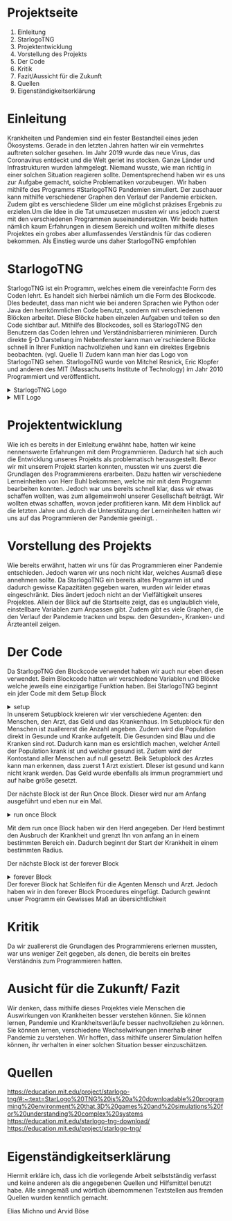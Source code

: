 

# Projektseite

1. Einleitung
2. StarlogoTNG
3. Projektentwicklung
4. Vorstellung des Projekts
5. Der Code
6. Kritik
7. Fazit/Aussicht für die Zukunft
8. Quellen
9. Eigenständigkeitserklärung


# Einleitung

Krankheiten und Pandemien sind ein fester Bestandteil eines jeden Ökosystems. Gerade in den letzten Jahren hatten wir ein vermehrtes auftreten solcher gesehen.
Im Jahr 2019 wurde das neue Virus, das Coronavirus entdeckt und die Welt geriet ins stocken. Ganze Länder und Infrastrukturen wurden lahmgelegt. Niemand wusste, wie man richtig in einer solchen Situation reagieren sollte. Dementsprechend haben wir es uns zur Aufgabe gemacht, solche Problematiken vorzubeugen. Wir haben mithilfe des Programms #StarlogoTNG Pandemien simuliert. Der zuschauer kann mithilfe verschiedener Graphen den Verlauf der Pandemie erbicken. Zudem gibt es verschiedene Slider um eine möglichst präzises Ergebnis zu erzielen.Um die Idee in die Tat umzusetzen mussten wir uns jedoch zuerst mit den verschiedenen Programmen auseinandersetzen. Wir beide hatten nämlich kaum Erfahrungen in diesem Bereich und wollten mithilfe dieses Projektes ein grobes aber allumfassendes Verständnis für das codieren bekommen. Als Einstieg wurde uns daher StarlogoTNG empfohlen

# StarlogoTNG

StarlogoTNG ist ein Programm, welches einem die vereinfachte Form des Coden lehrt. Es handelt sich hierbei nämlich um die Form des Blockcode. DIes bedeutet, dass man nicht wie bei anderen Sprachen wie Python oder Java den herrkömmlichen Code benutzt, sondern mit verschiedenen Blöcken arbeitet. Diese Blöcke haben einzelen Aufgaben und teilen so den Code sichtbar auf. Mithilfe des Blockcodes, soll es StarlogoTNG den Benutzern das Coden lehren und Verständnisbarrieren minimieren. Durch direkte §-D Darstellung im Nebenfenster kann man ve´rschiedene Blöcke schnell in Ihrer Funktion nachvollziehen und kann ein direktes Ergebnis beobachten. (vgl. Quelle 1) Zudem kann man hier das Logo von StarlogoTNG sehen. StarlogoTNG wurde von Mitchel Resnick, Eric Klopfer und anderen des MIT (Massachusetts Institute of Technology) im Jahr 2010 Programmiert und veröffentlicht.
 <details>
  <summary>StarlogoTNG Logo   </summary>
  

![image](https://user-images.githubusercontent.com/111464150/207951571-53d6bd6a-3917-4d70-a869-4920e97b57cb.png)
</details>
<details>
  <summary>MIT Logo   </summary>
  
![image](https://user-images.githubusercontent.com/111464150/207953054-184b39a4-c768-4bdd-ba75-efd8c553aa3b.png)

</details>


# Projektentwicklung
Wie ich es bereits in der Einleitung erwähnt habe, hatten wir keine nennenswerte Erfahrungen mit dem Programmieren. Dadurch hat sich auch die Entwicklung unseres Projekts als problematisch herausgestellt. Bevor wir mit unserem Projekt starten konnten, mussten wir uns zuerst die Grundlagen des Programmierens erarbeiten. Dazu hatten wir verschiedene Lerneinheiten von Herr Buhl bekommen, welche mir mit dem Programm bearbeiten konnten. Jedoch war uns bereits schnell klar, dass wir etwas schaffen wollten, was zum allgemeinwohl unserer Gesellschaft beiträgt. Wir wollten etwas schaffen, wovon jeder profitieren kann. Mit dem Hinblick auf die letzten Jahre und durch die Unterstützung der Lerneinheiten hatten wir uns auf das Programmieren der Pandemie geeinigt.
.
# Vorstellung des Projekts
Wie bereits erwähnt, hatten wir uns für das Programmieren einer Pandemie entschieden. Jedoch waren wir uns noch nicht klar, welches Ausmaß diese annehmen sollte. Da StarlogoTNG ein bereits altes Programm ist und dadurch gewisse Kapazitäten gegeben waren, wurden wir leider etwas eingeschränkt. Dies ändert jedoch nicht an der Vielfältigkeit unseres Projektes. Allein der Blick auf die Startseite zeigt, das es unglaublich viele, einstellbare Variablen zum Anpassen gibt. Zudem gibt es viele Graphen, die den Verlauf der Pandemie tracken und bspw. den Gesunden-, Kranken- und Ärzteanteil zeigen.
# Der Code
Da StarlogoTNG den Blockcode verwendet haben wir auch nur eben diesen verwendet. Beim Blockcode hatten wir verschiedene Variablen und Blöcke welche jeweils eine einzigartige Funktion haben. 
Bei StarlogoTNG beginnt ein jder Code mit dem Setup Block
  <details>
  <summary>setup   </summary>
  

![image](https://user-images.githubusercontent.com/111464150/207886335-a2dfe999-7ef5-4abf-b083-cbb4927b824e.png)
</details>
In unserem  Setupblock kreieren wir vier verschiedene Agenten: den Menschen, den Arzt, das Geld und das Krankenhaus. Im Setupblock für den Menschen ist zuallererst die Anzahl angeben. Zudem wird die Population direkt in Gesunde und Kranke aufgeteilt. Die Gesunden sind Blau und die Kranken sind rot. Dadurch kann man es ersichtlich machen, welcher Anteil der Population krank ist und welcher gesund ist. Zudem wird der Kontostand  aller Menschen auf null gesetzt. 
Beik Setupblock des Arztes kann man erkennen, dass zuerst 1 Arzt existiert. DIeser ist gesund und kann nicht krank werden.
Das Geld wurde ebenfalls als immun programmiert und auf halbe größe gesetzt.

Der nächste Block ist der Run Once Block. Dieser wird nur am Anfang ausgeführt und eben nur ein Mal.
  <details>
  <summary>run once Block    </summary>
  

![image](https://user-images.githubusercontent.com/111464150/207889797-2787a940-d53a-44e6-a6b0-0b69e961315f.png)
</details>

Mit dem run once Block haben wir den Herd angegeben. Der Herd bestimmt den Ausbruch der Krankheit und grenzt Ihn von anfang an in einem bestimmten Bereich ein. Dadurch beginnt der Start der Krankheit in einem bestimmten Radius.

Der nächste Block ist der forever Block
  <details>
  <summary>forever Block </summary>
  

![image](https://user-images.githubusercontent.com/111464150/207893005-cc4294b6-0110-4819-ba97-7c770bac52b0.png)
</details>
Der forever Block hat Schleifen für die Agenten Mensch und Arzt. Jedoch haben wir in den forever Block Procedures eingefügt. Dadurch gewinnt unser Programm ein Gewisses Maß an übersichtlichkeit





# Kritik

Da wir zuallererst die Grundlagen des Programmierens erlernen mussten, war uns weniger Zeit gegeben, als denen, die bereits ein breites Verständnis zum Programmieren hatten.
# Ausicht für die Zukunft/ Fazit

Wir denken, dass mithilfe dieses Projektes viele Menschen die Auswirkungen von Krankheiten besser verstehen können. Sie können lernen, Pandemie und Krankheitsverläufe besser nachvollziehen zu können. Sie können lernen, verschiedene Wechselwirkungen innerhalb einer Pandemie zu verstehen. Wir hoffen, dass mithilfe unserer Simulation helfen können, ihr verhalten in einer solchen Situation besser einzuschätzen.

# Quellen

https://education.mit.edu/project/starlogo-tng/#:~:text=StarLogo%20TNG%20is%20a%20downloadable%20programming%20environment%20that,3D%20games%20and%20simulations%20for%20understanding%20complex%20systems
https://education.mit.edu/starlogo-tng-download/
https://education.mit.edu/project/starlogo-tng/
 

# Eigenständigkeitserklärung
Hiermit erkläre ich, dass ich die vorliegende Arbeit selbstständig verfasst und keine anderen als die angegebenen Quellen und Hilfsmittel benutzt habe.
Alle sinngemäß und wörtlich übernommenen Textstellen aus fremden Quellen wurden kenntlich gemacht.

Elias Michno und Arvid Böse
